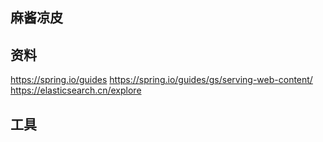 ## 麻酱凉皮

## 资料
https://spring.io/guides
https://spring.io/guides/gs/serving-web-content/
https://elasticsearch.cn/explore

## 工具